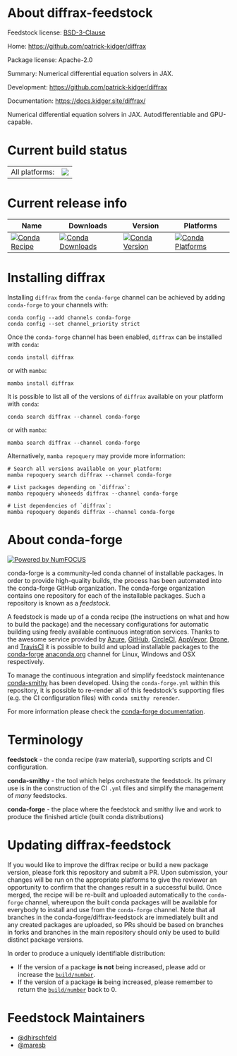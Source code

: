 About diffrax-feedstock
=======================

Feedstock license: [BSD-3-Clause](https://github.com/conda-forge/diffrax-feedstock/blob/main/LICENSE.txt)

Home: https://github.com/patrick-kidger/diffrax

Package license: Apache-2.0

Summary: Numerical differential equation solvers in JAX.

Development: https://github.com/patrick-kidger/diffrax

Documentation: https://docs.kidger.site/diffrax/

Numerical differential equation solvers in JAX. Autodifferentiable and GPU-capable.

Current build status
====================


<table><tr><td>All platforms:</td>
    <td>
      <a href="https://dev.azure.com/conda-forge/feedstock-builds/_build/latest?definitionId=15669&branchName=main">
        <img src="https://dev.azure.com/conda-forge/feedstock-builds/_apis/build/status/diffrax-feedstock?branchName=main">
      </a>
    </td>
  </tr>
</table>

Current release info
====================

| Name | Downloads | Version | Platforms |
| --- | --- | --- | --- |
| [![Conda Recipe](https://img.shields.io/badge/recipe-diffrax-green.svg)](https://anaconda.org/conda-forge/diffrax) | [![Conda Downloads](https://img.shields.io/conda/dn/conda-forge/diffrax.svg)](https://anaconda.org/conda-forge/diffrax) | [![Conda Version](https://img.shields.io/conda/vn/conda-forge/diffrax.svg)](https://anaconda.org/conda-forge/diffrax) | [![Conda Platforms](https://img.shields.io/conda/pn/conda-forge/diffrax.svg)](https://anaconda.org/conda-forge/diffrax) |

Installing diffrax
==================

Installing `diffrax` from the `conda-forge` channel can be achieved by adding `conda-forge` to your channels with:

```
conda config --add channels conda-forge
conda config --set channel_priority strict
```

Once the `conda-forge` channel has been enabled, `diffrax` can be installed with `conda`:

```
conda install diffrax
```

or with `mamba`:

```
mamba install diffrax
```

It is possible to list all of the versions of `diffrax` available on your platform with `conda`:

```
conda search diffrax --channel conda-forge
```

or with `mamba`:

```
mamba search diffrax --channel conda-forge
```

Alternatively, `mamba repoquery` may provide more information:

```
# Search all versions available on your platform:
mamba repoquery search diffrax --channel conda-forge

# List packages depending on `diffrax`:
mamba repoquery whoneeds diffrax --channel conda-forge

# List dependencies of `diffrax`:
mamba repoquery depends diffrax --channel conda-forge
```


About conda-forge
=================

[![Powered by
NumFOCUS](https://img.shields.io/badge/powered%20by-NumFOCUS-orange.svg?style=flat&colorA=E1523D&colorB=007D8A)](https://numfocus.org)

conda-forge is a community-led conda channel of installable packages.
In order to provide high-quality builds, the process has been automated into the
conda-forge GitHub organization. The conda-forge organization contains one repository
for each of the installable packages. Such a repository is known as a *feedstock*.

A feedstock is made up of a conda recipe (the instructions on what and how to build
the package) and the necessary configurations for automatic building using freely
available continuous integration services. Thanks to the awesome service provided by
[Azure](https://azure.microsoft.com/en-us/services/devops/), [GitHub](https://github.com/),
[CircleCI](https://circleci.com/), [AppVeyor](https://www.appveyor.com/),
[Drone](https://cloud.drone.io/welcome), and [TravisCI](https://travis-ci.com/)
it is possible to build and upload installable packages to the
[conda-forge](https://anaconda.org/conda-forge) [anaconda.org](https://anaconda.org/)
channel for Linux, Windows and OSX respectively.

To manage the continuous integration and simplify feedstock maintenance
[conda-smithy](https://github.com/conda-forge/conda-smithy) has been developed.
Using the ``conda-forge.yml`` within this repository, it is possible to re-render all of
this feedstock's supporting files (e.g. the CI configuration files) with ``conda smithy rerender``.

For more information please check the [conda-forge documentation](https://conda-forge.org/docs/).

Terminology
===========

**feedstock** - the conda recipe (raw material), supporting scripts and CI configuration.

**conda-smithy** - the tool which helps orchestrate the feedstock.
                   Its primary use is in the construction of the CI ``.yml`` files
                   and simplify the management of *many* feedstocks.

**conda-forge** - the place where the feedstock and smithy live and work to
                  produce the finished article (built conda distributions)


Updating diffrax-feedstock
==========================

If you would like to improve the diffrax recipe or build a new
package version, please fork this repository and submit a PR. Upon submission,
your changes will be run on the appropriate platforms to give the reviewer an
opportunity to confirm that the changes result in a successful build. Once
merged, the recipe will be re-built and uploaded automatically to the
`conda-forge` channel, whereupon the built conda packages will be available for
everybody to install and use from the `conda-forge` channel.
Note that all branches in the conda-forge/diffrax-feedstock are
immediately built and any created packages are uploaded, so PRs should be based
on branches in forks and branches in the main repository should only be used to
build distinct package versions.

In order to produce a uniquely identifiable distribution:
 * If the version of a package **is not** being increased, please add or increase
   the [``build/number``](https://docs.conda.io/projects/conda-build/en/latest/resources/define-metadata.html#build-number-and-string).
 * If the version of a package **is** being increased, please remember to return
   the [``build/number``](https://docs.conda.io/projects/conda-build/en/latest/resources/define-metadata.html#build-number-and-string)
   back to 0.

Feedstock Maintainers
=====================

* [@dhirschfeld](https://github.com/dhirschfeld/)
* [@maresb](https://github.com/maresb/)

